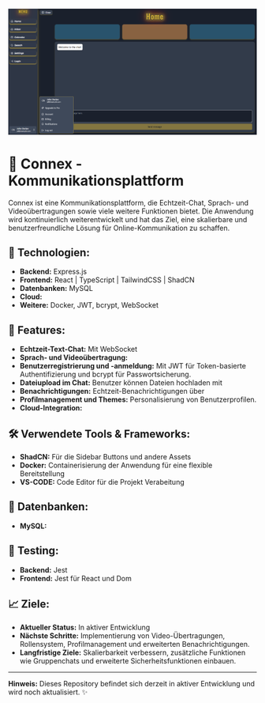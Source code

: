 ![Preview](./frontend/src/assets/img/Preview.png)

# 🚀 Connex - Kommunikationsplattform

Connex ist eine Kommunikationsplattform, die Echtzeit-Chat, Sprach- und Videoübertragungen sowie viele weitere Funktionen bietet. Die Anwendung wird kontinuierlich weiterentwickelt und hat das Ziel, eine skalierbare und benutzerfreundliche Lösung für Online-Kommunikation zu schaffen.

## 🔧 **Technologien:**

- **Backend:** Express.js
- **Frontend:** React | TypeScript | TailwindCSS | ShadCN
- **Datenbanken:** MySQL
- **Cloud:**
- **Weitere:** Docker, JWT, bcrypt, WebSocket

## 📂 **Features:**

- **Echtzeit-Text-Chat:** Mit WebSocket
- **Sprach- und Videoübertragung:**
- **Benutzerregistrierung und -anmeldung:** Mit JWT für Token-basierte Authentifizierung und bcrypt für Passwortsicherung.
- **Dateiupload im Chat:** Benutzer können Dateien hochladen mit
- **Benachrichtigungen:** Echtzeit-Benachrichtigungen über
- **Profilmanagement und Themes:** Personalisierung von Benutzerprofilen.
- **Cloud-Integration:**

## 🛠 **Verwendete Tools & Frameworks:**

- **ShadCN:** Für die Sidebar Buttons und andere Assets
- **Docker:** Containerisierung der Anwendung für eine flexible Bereitstellung
- **VS-CODE:** Code Editor für die Projekt Verabeitung

## 📝 **Datenbanken:**

- **MySQL:**

## 🧪 **Testing:**

- **Backend:** Jest
- **Frontend:** Jest für React und Dom

## 📈 **Ziele:**

- **Aktueller Status:** In aktiver Entwicklung
- **Nächste Schritte:** Implementierung von Video-Übertragungen, Rollensystem, Profilmanagement und erweiterten Benachrichtigungen.
- **Langfristige Ziele:** Skalierbarkeit verbessern, zusätzliche Funktionen wie Gruppenchats und erweiterte Sicherheitsfunktionen einbauen.

---

**Hinweis:** Dieses Repository befindet sich derzeit in aktiver Entwicklung und wird noch aktualisiert. ✨
